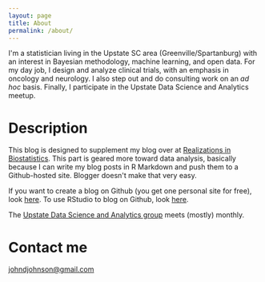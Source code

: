```yaml
---
layout: page
title: About
permalink: /about/
---
```


I'm a statistician living in the Upstate SC area (Greenville/Spartanburg) with an interest in Bayesian methodology, machine learning, and open data. For my day job, I design and analyze clinical trials, with an emphasis in oncology and neurology. I also step out and do consulting work on an _ad hoc_ basis. Finally, I participate in the Upstate Data Science and Analytics meetup.

# Description

This blog is designed to supplement my blog over at [Realizations in Biostatistics](http://realizationsinbiostatistics.blogspot.com). This part is geared more toward data analysis, basically because I can write my blog posts in R Markdown and push them to a Github-hosted site. Blogger doesn't make that very easy.

If you want to create a blog on Github (you get one personal site for free), look [here](http://jmcglone.com/guides/github-pages/). To use RStudio to blog on Github, look [here](http://andysouth.github.io/blog-setup/).

The [Upstate Data Science and Analytics group](https://www.meetup.com/Greenville-Data-Science-Analytics-Meetup/) meets (mostly) monthly.

# Contact me

[johndjohnson@gmail.com](mailto:johndjohnson@gmail.com)
